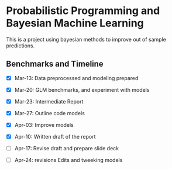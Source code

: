 # Probabilistic Programming and Bayesian Machine Learning
This is a project using bayesian methods to improve out of sample predictions.

## Benchmarks and Timeline
- [x]  Mar-13: Data preprocessed and modeling prepared 
- [x]  Mar-20: GLM benchmarks, and experiment with models
- [x]  Mar-23: Intermediate Report
- [x]  Mar-27: Outline code models
- [x]  Apr-03: Improve models
- [x]  Apr-10: Written draft of the report
- [ ]  Apr-17: Revise draft and prepare slide deck
- [ ]  Apr-24: revisions Edits and tweeking models 

